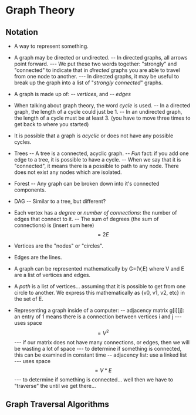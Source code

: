 # Graph Theory
## Notation
- A way to represent something.
- A graph may be directed or undirected.
-- In directed graphs, all arrows point forward.
--- We put these two words together: "strongly" and "connected" to indicate that in _directed_ graphs you are able to travel from one node to another.
--- In directed graphs, it may be useful to break up the graph into a list of "_strongly connected_" graphs.

- A graph is made up of:
-- _vertices_, and
-- _edges_

- When talking about graph theory, the word _cycle_ is used.
-- In a directed graph, the length of a cycle could just be 1.
-- In an undirected graph, the length of a cycle must be at least 3. (you have to move three times to get back to where you started)
- It is possible that a graph is _acyclic_ or does not have any possible cycles.

- Trees
-- A tree is a connected, acyclic graph.
-- *Fun* fact: if you add one edge to a tree, it is possible to have a cycle.
-- When we say that it is "connected", it means there is a possible to path to any node. There does not exist any nodes which are isolated.

- Forest
-- Any graph can be broken down into it's connected components.

- DAG 
-- Similar to a tree, but different?

- Each vertex has a _degree_ or *number of connections*: the number of edges that connect to it.
-- The sum of degrees (the sum of connections) is (insert sum here) $$ = 2E $$

- Vertices are the "nodes" or "circles".
- Edges are the lines.

- A graph can be represented mathematically by G=(V,E) where V and E are a list of vertices and edges.

- A _path_ is a list of vertices... assuming that it is possible to get from one circle to another. We express this mathematically as {v0, v1, v2, etc} in the set of E.

- Representing a graph inside of a computer:
-- adjacency matrix g[i][j]: an entry of 1 means there is a connection between vertices i and j
--- uses space $$ =V^2 $$
--- if our matrix does not have many connections, or edges, then we will be wasting a lot of space
--- to determine if something is connected, this can be examined in constant time
-- adjacency list: use a linked list
--- uses space $$ =V*E $$
--- to determine if something is connected... well then we have to "traverse" the until we get there...

## Graph Traversal Algorithms
